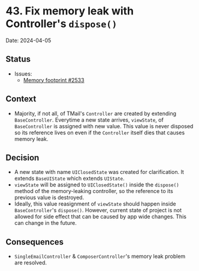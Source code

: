 # 43. Fix memory leak with Controller's `dispose()`

Date: 2024-04-05

## Status

- Issues: 
  - [Memory footprint #2533](https://github.com/linagora/tmail-flutter/issues/2533)

## Context

- Majority, if not all, of TMail's `Controller` are created by extending `BaseController`. Everytime a new state arrives, `viewState`, of `BaseController` is assigned with new value. This value is never disposed so its reference lives on even if the `Controller` itself dies that causes memory leak.

## Decision

- A new state with name `UIClosedState` was created for clarification. It extends `BaseUIState` which extends `UIState`.
- `viewState` will be assigned to `UIClosedState()` inside the `dispose()` method of the memory-leaking controller, so the reference to its previous value is destroyed.
- Ideally, this value reasignment of `viewState` should happen inside `BaseController`'s `dispose()`. However, current state of project is not allowed for side effect that can be caused by app wide changes. This can change in the future.
  
## Consequences

- `SingleEmailController` & `ComposerController`'s memory leak problem are resolved.
